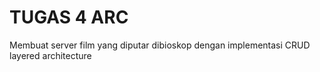 # TUGAS 4 ARC

Membuat server film yang diputar dibioskop dengan implementasi CRUD layered architecture
